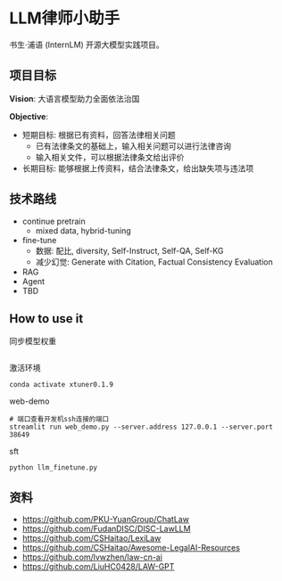 # LLM律师小助手

书生·浦语 (InternLM) 开源大模型实践项目。

## 项目目标

**Vision**: 大语言模型助力全面依法治国

**Objective**: 
- 短期目标: 根据已有资料，回答法律相关问题
    - 已有法律条文的基础上，输入相关问题可以进行法律咨询
    - 输入相关文件，可以根据法律条文给出评价
- 长期目标: 能够根据上传资料，结合法律条文，给出缺失项与违法项


## 技术路线

- continue pretrain
    - mixed data, hybrid-tuning
- fine-tune
    - 数据: 配比, diversity, Self-Instruct, Self-QA, Self-KG
    - 减少幻觉: Generate with Citation, Factual Consistency Evaluation
- RAG
- Agent
- TBD


## How to use it
同步模型权重
```
```

激活环境
```
conda activate xtuner0.1.9
```

web-demo
```
# 端口查看开发机ssh连接的端口
streamlit run web_demo.py --server.address 127.0.0.1 --server.port 38649
```

sft
```
python llm_finetune.py
```



## 资料

- https://github.com/PKU-YuanGroup/ChatLaw
- https://github.com/FudanDISC/DISC-LawLLM
- https://github.com/CSHaitao/LexiLaw
- https://github.com/CSHaitao/Awesome-LegalAI-Resources
- https://github.com/lvwzhen/law-cn-ai
- https://github.com/LiuHC0428/LAW-GPT
